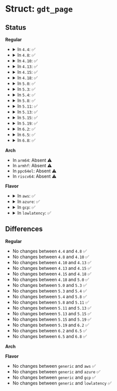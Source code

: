 # Struct: <code>gdt_page</code>

## Status
<b>Regular</b>
<ul>
<li>
<details>
<summary>In <code>4.4</code>: ✅</summary>

```c
struct gdt_page {
    struct desc_struct gdt[16];
};
```
</details>
</li>
<li>
<details>
<summary>In <code>4.8</code>: ✅</summary>

```c
struct gdt_page {
    struct desc_struct gdt[16];
};
```
</details>
</li>
<li>
<details>
<summary>In <code>4.10</code>: ✅</summary>

```c
struct gdt_page {
    struct desc_struct gdt[16];
};
```
</details>
</li>
<li>
<details>
<summary>In <code>4.13</code>: ✅</summary>

```c
struct gdt_page {
    struct desc_struct gdt[16];
};
```
</details>
</li>
<li>
<details>
<summary>In <code>4.15</code>: ✅</summary>

```c
struct gdt_page {
    struct desc_struct gdt[16];
};
```
</details>
</li>
<li>
<details>
<summary>In <code>4.18</code>: ✅</summary>

```c
struct gdt_page {
    struct desc_struct gdt[16];
};
```
</details>
</li>
<li>
<details>
<summary>In <code>5.0</code>: ✅</summary>

```c
struct gdt_page {
    struct desc_struct gdt[16];
};
```
</details>
</li>
<li>
<details>
<summary>In <code>5.3</code>: ✅</summary>

```c
struct gdt_page {
    struct desc_struct gdt[16];
};
```
</details>
</li>
<li>
<details>
<summary>In <code>5.4</code>: ✅</summary>

```c
struct gdt_page {
    struct desc_struct gdt[16];
};
```
</details>
</li>
<li>
<details>
<summary>In <code>5.8</code>: ✅</summary>

```c
struct gdt_page {
    struct desc_struct gdt[16];
};
```
</details>
</li>
<li>
<details>
<summary>In <code>5.11</code>: ✅</summary>

```c
struct gdt_page {
    struct desc_struct gdt[16];
};
```
</details>
</li>
<li>
<details>
<summary>In <code>5.13</code>: ✅</summary>

```c
struct gdt_page {
    struct desc_struct gdt[16];
};
```
</details>
</li>
<li>
<details>
<summary>In <code>5.15</code>: ✅</summary>

```c
struct gdt_page {
    struct desc_struct gdt[16];
};
```
</details>
</li>
<li>
<details>
<summary>In <code>5.19</code>: ✅</summary>

```c
struct gdt_page {
    struct desc_struct gdt[16];
};
```
</details>
</li>
<li>
<details>
<summary>In <code>6.2</code>: ✅</summary>

```c
struct gdt_page {
    struct desc_struct gdt[16];
};
```
</details>
</li>
<li>
<details>
<summary>In <code>6.5</code>: ✅</summary>

```c
struct gdt_page {
    struct desc_struct gdt[16];
};
```
</details>
</li>
<li>
<details>
<summary>In <code>6.8</code>: ✅</summary>

```c
struct gdt_page {
    struct desc_struct gdt[16];
};
```
</details>
</li>
</ul>
<b>Arch</b>
<ul>
<li>
In <code>arm64</code>: Absent ⚠️
</li>
<li>
In <code>armhf</code>: Absent ⚠️
</li>
<li>
In <code>ppc64el</code>: Absent ⚠️
</li>
<li>
In <code>riscv64</code>: Absent ⚠️
</li>
</ul>
<b>Flavor</b>
<ul>
<li>
<details>
<summary>In <code>aws</code>: ✅</summary>

```c
struct gdt_page {
    struct desc_struct gdt[16];
};
```
</details>
</li>
<li>
<details>
<summary>In <code>azure</code>: ✅</summary>

```c
struct gdt_page {
    struct desc_struct gdt[16];
};
```
</details>
</li>
<li>
<details>
<summary>In <code>gcp</code>: ✅</summary>

```c
struct gdt_page {
    struct desc_struct gdt[16];
};
```
</details>
</li>
<li>
<details>
<summary>In <code>lowlatency</code>: ✅</summary>

```c
struct gdt_page {
    struct desc_struct gdt[16];
};
```
</details>
</li>
</ul>

## Differences
<b>Regular</b>
<ul>
<li>
No changes between <code>4.4</code> and <code>4.8</code> ✅
</li>
<li>
No changes between <code>4.8</code> and <code>4.10</code> ✅
</li>
<li>
No changes between <code>4.10</code> and <code>4.13</code> ✅
</li>
<li>
No changes between <code>4.13</code> and <code>4.15</code> ✅
</li>
<li>
No changes between <code>4.15</code> and <code>4.18</code> ✅
</li>
<li>
No changes between <code>4.18</code> and <code>5.0</code> ✅
</li>
<li>
No changes between <code>5.0</code> and <code>5.3</code> ✅
</li>
<li>
No changes between <code>5.3</code> and <code>5.4</code> ✅
</li>
<li>
No changes between <code>5.4</code> and <code>5.8</code> ✅
</li>
<li>
No changes between <code>5.8</code> and <code>5.11</code> ✅
</li>
<li>
No changes between <code>5.11</code> and <code>5.13</code> ✅
</li>
<li>
No changes between <code>5.13</code> and <code>5.15</code> ✅
</li>
<li>
No changes between <code>5.15</code> and <code>5.19</code> ✅
</li>
<li>
No changes between <code>5.19</code> and <code>6.2</code> ✅
</li>
<li>
No changes between <code>6.2</code> and <code>6.5</code> ✅
</li>
<li>
No changes between <code>6.5</code> and <code>6.8</code> ✅
</li>
</ul>
<b>Arch</b>
<ul>
</ul>
<b>Flavor</b>
<ul>
<li>
No changes between <code>generic</code> and <code>aws</code> ✅
</li>
<li>
No changes between <code>generic</code> and <code>azure</code> ✅
</li>
<li>
No changes between <code>generic</code> and <code>gcp</code> ✅
</li>
<li>
No changes between <code>generic</code> and <code>lowlatency</code> ✅
</li>
</ul>

